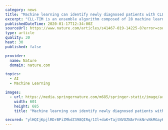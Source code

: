```yaml
---
category: news
title: "Machine learning can identify newly diagnosed patients with CLL at high risk of infection"
excerpt: "CLL-TIM is an ensemble algorithm composed of 28 machine learning algorithms based on data from 4,149 patients with CLL. The model is capable of dealing with heterogeneous data, including the high rates of missing data to be expected in the real-world setting, with a precision of 72% and a recall of 75%. To address concerns regarding the use of ..."
publishedDateTime: 2020-01-17T12:34:00Z
sourceUrl: https://www.nature.com/articles/s41467-019-14225-8?error=cookies_not_supported&code=7c4d235d-f663-4d39-835b-b0ff16612b19
type: article
quality: 30
heat: 30
published: false

provider:
  name: Nature
  domain: nature.com

topics:
  - AI
  - Machine Learning

images:
  - url: https://media.springernature.com/m685/springer-static/image/art%3A10.1038%2Fs41467-019-14225-8/MediaObjects/41467_2019_14225_Fig1_HTML.png
    width: 601
    height: 685
    title: "Machine learning can identify newly diagnosed patients with CLL at high risk of infection"

secured: "ylHQIjKpjlRDrBPiZMkdZ398QIRq/1Il+daK+TajtNVOZNArFnkNrvNkMGayHCk1612t4zeF8kCZWBFCLp1KWyZ4JGyJxyC6PkAxa8c67AztmmgEUNEw2MdteFDaDMtvureE6Q7j1d22JvY9vgTexxNVPiSxl4Pm62uIepaIgpiq6ddDp0FT1HMBr9t91fJ4J/UQrdijBrnma1zsRASHEc6ofPKeieLnO5lXmgaQksGvEJfDqHP2pA1ldK0RmU2HjBj/wQB9ddIOOPgIraJE13Er9rSqlBxMoo0a5YIAM83qdmuWHO1sYjEp5cKnRryNlQ3qF4XYRQt2CcmserOdsZbCYxyPza8W07LPDAqDDtJuhr24vvc9T6SIWcEcdUu6VWIOtLzUmbuQX4CnzDSZUFVnu7JUCCtK5bHEr7kjWaNMns/dPOrW9qgL/bECwiuWJe9wQj4n0QZHLZO3BAY8Kg==;Sf7P8yyYSxj0TZcoygikSQ=="
---
```



